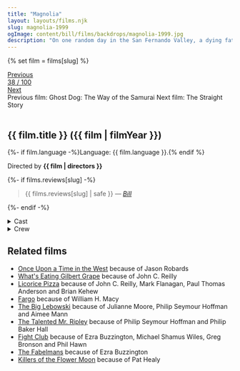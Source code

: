 ```yaml
---
title: "Magnolia"
layout: layouts/films.njk
slug: magnolia-1999
ogImage: content/bill/films/backdrops/magnolia-1999.jpg
description: "On one random day in the San Fernando Valley, a dying father, a young wife, a male caretaker, a famous lost son, a police officer in love, a boy genius, an ex-boy genius, a game show host and an estranged daughter will each become part of a dazzling multiplicity of plots, but one story."
---
```


{% set film = films[slug] %}

<nav class="films">
  <div class="prev">
    <a href="../ghost-dog-the-way-of-the-samurai-1999"><i class="fa-solid fa-chevron-left fa-xs"></i> Previous</a>
  </div>
  <div>
    <a class="simple" href="../">38 / 100</a>
  </div>
  <div class="next">
    <a href="../the-straight-story-1999">Next <i class="fa-solid fa-chevron-right fa-xs"></i></a>
  </div>
  <div class="hint">
    <span class="prev-hint">
      <span class="sr-only">Previous film:</span>
      Ghost Dog: The Way of the Samurai
    </span>
    <span class="next-hint">
      <span class="sr-only">Next film:</span>
      The Straight Story
    </span>
  </div>
</nav>

<article class="film slug-magnolia-1999">
  <div class="backdrop-and-poster">
    <img class="poster" src="../films/posters/{{ slug }}.jpg" alt="">
    <img class="backdrop" src="../films/backdrops/{{ slug }}.jpg" alt="">
  </div>

  <h1>{{ film.title }} ({{ film | filmYear }})</h1>

  <p>
    {%- if film.language -%}Language: {{ film.language }}.{% endif %}
    
  </p>

  <p class="director">
    Directed by <strong>{{ film | directors }}</strong>
  </p>

  {%- if films.reviews[slug] -%}
    <blockquote> 
      {{ films.reviews[slug] | safe }} <em>—&nbsp;<a href="/bill">Bill</a></em>
    </blockquote> 
  {%- endif -%}

  <section class="film-detail">
    <div>
      <details>
        <summary>
          <i class="fa-solid fa-masks-theater"></i>
          Cast
        </summary>
        <ul>
          {%- for cast in film.credits.cast -%}
            <li>
              {{ cast.name }} as <em>{{ cast.character }}</em>
            </li>
          {%- endfor -%}
        </ul>
      </details>
      <details>
        <summary>
          <i class="fa-solid fa-clapperboard"></i>
          Crew
        </summary>
        <ul>
          {%- for crew in film.credits.crew -%}
            <li>
              {{ crew.name }} &mdash; <em>{{ crew.job }}</em>
            </li>
          {%- endfor -%}
        </ul>
      </details>
    </div>
  </section>

  <section class="related-films">
  <h2>Related films</h2>
  <ul>
    <li><a href="../once-upon-a-time-in-the-west-1968">Once Upon a Time in the West</a> because of Jason Robards</li>
<li><a href="../whats-eating-gilbert-grape-1993">What's Eating Gilbert Grape</a> because of John C. Reilly</li>
<li><a href="../licorice-pizza-2021">Licorice Pizza</a> because of John C. Reilly, Mark Flanagan, Paul Thomas Anderson and Brian Kehew</li>
<li><a href="../fargo-1996">Fargo</a> because of William H. Macy</li>
<li><a href="../the-big-lebowski-1998">The Big Lebowski</a> because of Julianne Moore, Philip Seymour Hoffman and Aimee Mann</li>
<li><a href="../the-talented-mr-ripley-1999">The Talented Mr. Ripley</a> because of Philip Seymour Hoffman and Philip Baker Hall</li>
<li><a href="../fight-club-1999">Fight Club</a> because of Ezra Buzzington, Michael Shamus Wiles, Greg Bronson and Phil Hawn</li>
<li><a href="../the-fabelmans-2022">The Fabelmans</a> because of Ezra Buzzington</li>
<li><a href="../killers-of-the-flower-moon-2023">Killers of the Flower Moon</a> because of Pat Healy</li>
  </ul>
</section>

</article>
